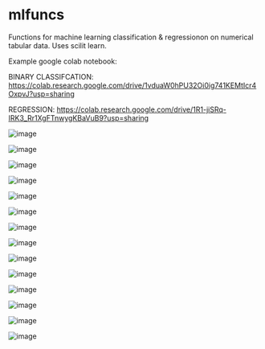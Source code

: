 # mlfuncs
Functions for machine learning classification & regressionon on numerical tabular data.
Uses scilit learn.

Example google colab notebook:

BINARY CLASSIFCATION:
https://colab.research.google.com/drive/1vduaW0hPU32Oi0ig741KEMtIcr4OxpvJ?usp=sharing

REGRESSION:
https://colab.research.google.com/drive/1R1-jiSRq-IRK3_Rr1XgFTnwygKBaVuB9?usp=sharing



![image](https://user-images.githubusercontent.com/26733046/180589049-a10c7f7d-53da-4709-ab3f-3ba5be19f5fd.png)


![image](https://user-images.githubusercontent.com/26733046/180589422-d4e8baed-ca03-488c-89b8-d6a9c62c6269.png)


![image](https://user-images.githubusercontent.com/26733046/180589499-f4ada26d-9b8e-43a3-aabd-a73de7b53f2e.png)

![image](https://user-images.githubusercontent.com/26733046/180588849-7a78731e-88f7-43cd-afda-db7c339ea925.png)


![image](https://user-images.githubusercontent.com/26733046/180588919-499910fd-f3b4-4afb-a6b9-1b92fc64db6b.png)


![image](https://user-images.githubusercontent.com/26733046/180588938-4191ee1c-9fff-4593-8ca9-138bd3265fad.png)


![image](https://user-images.githubusercontent.com/26733046/180588958-b4713105-7441-4e32-827f-7fec577c5071.png)

![image](https://user-images.githubusercontent.com/26733046/180589644-eb6577cc-e919-4791-8ea7-873708630b29.png)


![image](https://user-images.githubusercontent.com/26733046/180589659-e40095bd-9ea3-4b93-8471-b32f5bc3fa48.png)


![image](https://user-images.githubusercontent.com/26733046/180588973-ba638594-f495-41cf-9a5e-3e9c4e0793df.png)

![image](https://user-images.githubusercontent.com/26733046/180589709-666de6d3-f7ff-480d-bbf6-99e65d61a91f.png)

![image](https://user-images.githubusercontent.com/26733046/180589727-8b8975d3-083e-4b71-9f2f-f5169ef03f03.png)


![image](https://user-images.githubusercontent.com/26733046/180588986-0e1a0f62-f496-44c5-9387-f1f6e3854b09.png)


![image](https://user-images.githubusercontent.com/26733046/180589010-eb7bc599-7f33-47fd-8b12-90acd9695689.png)
